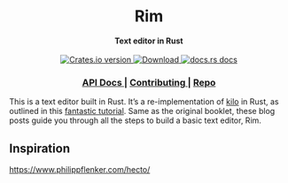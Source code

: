 <h1 align="center">Rim</h1>
<div align="center">
 <strong>
   Text editor in Rust
 </strong>
</div>

<br />

<div align="center">
  <!-- Crates version -->
  <a href="https://crates.io/crates/rim">
    <img src="https://img.shields.io/crates/v/rim.svg?style=flat-square"
    alt="Crates.io version" />
  </a>
  <!-- Downloads -->
  <a href="https://crates.io/crates/rim">
    <img src="https://img.shields.io/crates/d/rim.svg?style=flat-square"
      alt="Download" />
  </a>
  <!-- docs.rs docs -->
  <a href="https://docs.rs/rim">
    <img src="https://img.shields.io/badge/docs-latest-blue.svg?style=flat-square"
      alt="docs.rs docs" />
  </a>
</div>

<div align="center">
  <h3>
    <a href="https://docs.rs/rim">
      API Docs
    </a>
    <span> | </span>
    <a href="https://github.com/http-rs/rim/blob/main/.github/CONTRIBUTING.md">
      Contributing
    </a>
    <span> | </span>
    <a href="https://github.com/mblode/rim">
      Repo
    </a>
  </h3>
</div>

This is a text editor built in Rust. It’s a re-implementation of [kilo](http://antirez.com/news/108) in Rust, as outlined in this [fantastic tutorial](https://viewsourcecode.org/snaptoken/kilo/index.html). Same as the original booklet, these blog posts guide you through all the steps to build a basic text editor, Rim.

## Inspiration

https://www.philippflenker.com/hecto/
